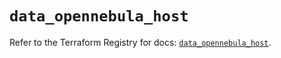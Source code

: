 # `data_opennebula_host`

Refer to the Terraform Registry for docs: [`data_opennebula_host`](https://registry.terraform.io/providers/opennebula/opennebula/1.5.0/docs/data-sources/host).
